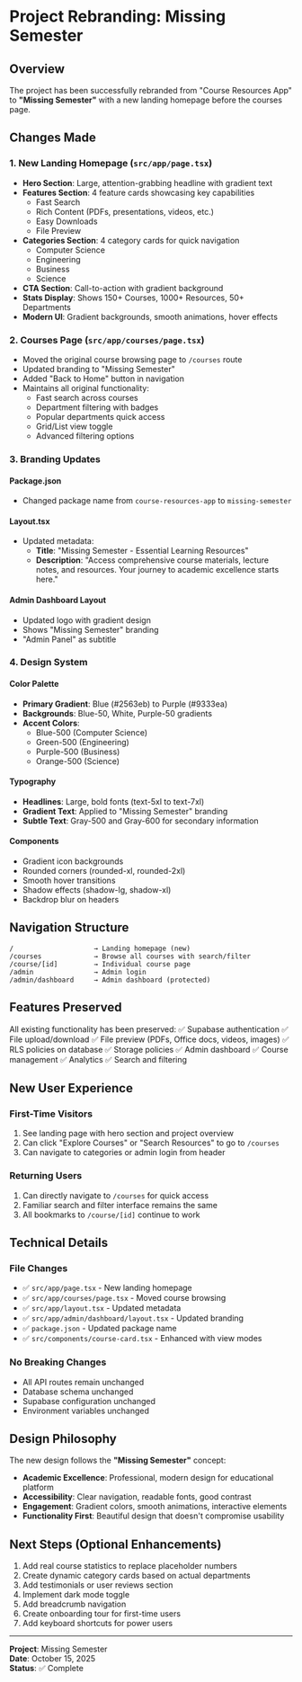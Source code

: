 # Project Rebranding: Missing Semester

## Overview
The project has been successfully rebranded from "Course Resources App" to **"Missing Semester"** with a new landing homepage before the courses page.

## Changes Made

### 1. New Landing Homepage (`src/app/page.tsx`)
- **Hero Section**: Large, attention-grabbing headline with gradient text
- **Features Section**: 4 feature cards showcasing key capabilities
  - Fast Search
  - Rich Content (PDFs, presentations, videos, etc.)
  - Easy Downloads
  - File Preview
- **Categories Section**: 4 category cards for quick navigation
  - Computer Science
  - Engineering
  - Business
  - Science
- **CTA Section**: Call-to-action with gradient background
- **Stats Display**: Shows 150+ Courses, 1000+ Resources, 50+ Departments
- **Modern UI**: Gradient backgrounds, smooth animations, hover effects

### 2. Courses Page (`src/app/courses/page.tsx`)
- Moved the original course browsing page to `/courses` route
- Updated branding to "Missing Semester"
- Added "Back to Home" button in navigation
- Maintains all original functionality:
  - Fast search across courses
  - Department filtering with badges
  - Popular departments quick access
  - Grid/List view toggle
  - Advanced filtering options

### 3. Branding Updates

#### Package.json
- Changed package name from `course-resources-app` to `missing-semester`

#### Layout.tsx
- Updated metadata:
  - **Title**: "Missing Semester - Essential Learning Resources"
  - **Description**: "Access comprehensive course materials, lecture notes, and resources. Your journey to academic excellence starts here."

#### Admin Dashboard Layout
- Updated logo with gradient design
- Shows "Missing Semester" branding
- "Admin Panel" as subtitle

### 4. Design System

#### Color Palette
- **Primary Gradient**: Blue (#2563eb) to Purple (#9333ea)
- **Backgrounds**: Blue-50, White, Purple-50 gradients
- **Accent Colors**: 
  - Blue-500 (Computer Science)
  - Green-500 (Engineering)
  - Purple-500 (Business)
  - Orange-500 (Science)

#### Typography
- **Headlines**: Large, bold fonts (text-5xl to text-7xl)
- **Gradient Text**: Applied to "Missing Semester" branding
- **Subtle Text**: Gray-500 and Gray-600 for secondary information

#### Components
- Gradient icon backgrounds
- Rounded corners (rounded-xl, rounded-2xl)
- Smooth hover transitions
- Shadow effects (shadow-lg, shadow-xl)
- Backdrop blur on headers

## Navigation Structure

```
/                    → Landing homepage (new)
/courses             → Browse all courses with search/filter
/course/[id]         → Individual course page
/admin               → Admin login
/admin/dashboard     → Admin dashboard (protected)
```

## Features Preserved

All existing functionality has been preserved:
✅ Supabase authentication
✅ File upload/download
✅ File preview (PDFs, Office docs, videos, images)
✅ RLS policies on database
✅ Storage policies
✅ Admin dashboard
✅ Course management
✅ Analytics
✅ Search and filtering

## New User Experience

### First-Time Visitors
1. See landing page with hero section and project overview
2. Can click "Explore Courses" or "Search Resources" to go to `/courses`
3. Can navigate to categories or admin login from header

### Returning Users
1. Can directly navigate to `/courses` for quick access
2. Familiar search and filter interface remains the same
3. All bookmarks to `/course/[id]` continue to work

## Technical Details

### File Changes
- ✅ `src/app/page.tsx` - New landing homepage
- ✅ `src/app/courses/page.tsx` - Moved course browsing
- ✅ `src/app/layout.tsx` - Updated metadata
- ✅ `src/app/admin/dashboard/layout.tsx` - Updated branding
- ✅ `package.json` - Updated package name
- ✅ `src/components/course-card.tsx` - Enhanced with view modes

### No Breaking Changes
- All API routes remain unchanged
- Database schema unchanged
- Supabase configuration unchanged
- Environment variables unchanged

## Design Philosophy

The new design follows the **"Missing Semester"** concept:
- **Academic Excellence**: Professional, modern design for educational platform
- **Accessibility**: Clear navigation, readable fonts, good contrast
- **Engagement**: Gradient colors, smooth animations, interactive elements
- **Functionality First**: Beautiful design that doesn't compromise usability

## Next Steps (Optional Enhancements)

1. Add real course statistics to replace placeholder numbers
2. Create dynamic category cards based on actual departments
3. Add testimonials or user reviews section
4. Implement dark mode toggle
5. Add breadcrumb navigation
6. Create onboarding tour for first-time users
7. Add keyboard shortcuts for power users

---

**Project**: Missing Semester  
**Date**: October 15, 2025  
**Status**: ✅ Complete
